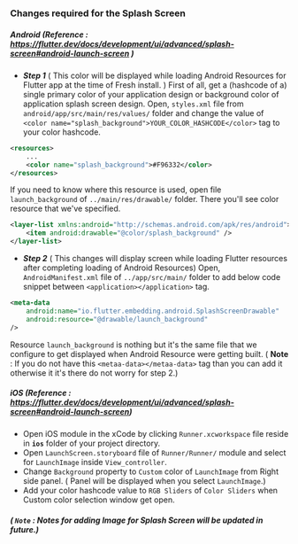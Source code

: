 ### Changes required for the Splash Screen
##### Android (Reference : https://flutter.dev/docs/development/ui/advanced/splash-screen#android-launch-screen )
* ***Step 1*** ( This color will be displayed while loading Android Resources for Flutter app at the time of Fresh install. )
  First of all, get a (hashcode of a) single primary color of your application design or background color of application splash screen design.
  Open, ```styles.xml``` file from ```android/app/src/main/res/values/``` folder and change the value of ```<color name="splash_background">YOUR_COLOR_HASHCODE</color>``` tag to your color hashcode.
```xml
<resources>
    ...
    <color name="splash_background">#F96332</color>
</resources>
```
If you need to know where this resource is used, open file ```launch_background``` of ```../main/res/drawable/``` folder. There you'll see color resource that we've specified.
```xml
<layer-list xmlns:android="http://schemas.android.com/apk/res/android">
    <item android:drawable="@color/splash_background" />
</layer-list>
```
* ***Step 2*** ( This changes will display screen while loading Flutter resources after completing loading of Android Resources)
  Open,  ```AndroidManifest.xml``` file of ```../app/src/main/``` folder to add below code snippet between ```<application></application>``` tag.
```xml
<meta-data
    android:name="io.flutter.embedding.android.SplashScreenDrawable"
    android:resource="@drawable/launch_background"
/>
```
Resource ```launch_background``` is nothing but it's the same file that we configure to get displayed when Android Resource were getting built.
( **Note** : If you do not have this ```<metaa-data></metaa-data>``` tag than you can add it otherwise it it's there do not worry for step 2.)

##### iOS (Reference : https://flutter.dev/docs/development/ui/advanced/splash-screen#android-launch-screen)
* Open iOS module in the xCode by clicking ```Runner.xcworkspace``` file reside in **```ios```** folder of your project directory.
* Open ```LaunchScreen.storyboard``` file of ```Runner/Runner/``` module and select for ```LaunchImage``` inside ```View_controller```.
* Change ```Background``` property to ```Custom``` color of ```LaunchImage``` from Right side panel. ( Panel will be displayed when you select ```LaunchImage```.)
* Add your color hashcode value to ```RGB Sliders``` of ```Color Sliders``` when Custom color selection window get open.


##### ( **```Note```** : Notes for adding Image for Splash Screen will be updated in future.)
